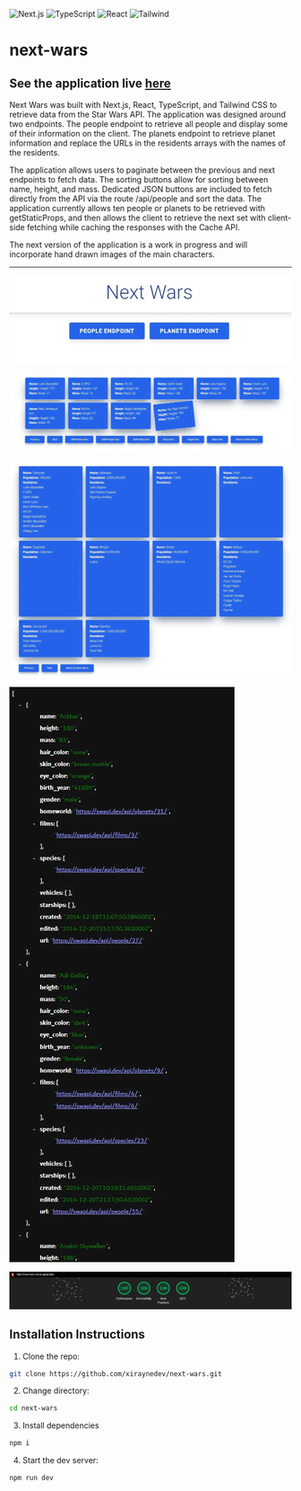 ![Next.js](https://img.shields.io/badge/Next.js-13.0.0-lightgrey)
![TypeScript](https://img.shields.io/badge/TypeScript-4.8.3-blue)
![React](https://img.shields.io/badge/React-18.2.0-blue)
![Tailwind](https://img.shields.io/badge/TailwindCSS-3.2.6-blue)

# next-wars

## See the application live [here](https://next-wars.vercel.app/)

Next Wars was built with Next.js, React, TypeScript, and Tailwind CSS to retrieve data from the Star Wars API. The application was designed around two endpoints. The people endpoint to retrieve all people and display some of their information on the client. The planets endpoint to retrieve planet information and replace the URLs in the residents arrays with the names of the residents.

The application allows users to paginate between the previous and next endpoints to fetch data. The sorting buttons allow for sorting between name, height, and mass. Dedicated JSON buttons are included to fetch directly from the API via the route /api/people and sort the data. The application currently allows ten people or planets to be retrieved with getStaticProps, and then allows the client to retrieve the next set with client-side fetching while caching the responses with the Cache API.

The next version of the application is a work in progress and will incorporate hand drawn images of the main characters.

---

![application screenshot](assets/images/application-screenshots/application-screenshot.webp)

![people screenshot](assets/images/application-screenshots/people-screenshot.webp)

![planets screenshot](assets/images/application-screenshots/planets-screenshot.webp)

![people api](assets/images/application-screenshots/people-api.webp)

![lighthouse screenshot](assets/images/application-screenshots/lighthouse.webp)

## Installation Instructions

1. Clone the repo:

```sh
git clone https://github.com/xiraynedev/next-wars.git
```

2. Change directory:

```sh
cd next-wars
```

3. Install dependencies

```sh
npm i
```

4. Start the dev server:

```sh
npm run dev
```

